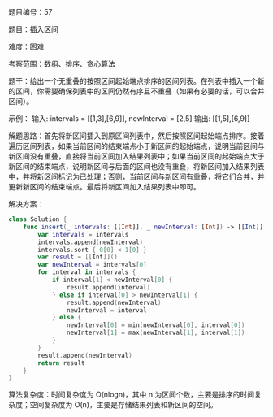 题目编号：57

题目：插入区间

难度：困难

考察范围：数组、排序、贪心算法

题干：给出一个无重叠的按照区间起始端点排序的区间列表。在列表中插入一个新的区间，你需要确保列表中的区间仍然有序且不重叠（如果有必要的话，可以合并区间）。

示例：
输入: intervals = [[1,3],[6,9]], newInterval = [2,5]
输出: [[1,5],[6,9]]

解题思路：首先将新区间插入到原区间列表中，然后按照区间起始端点排序。接着遍历区间列表，如果当前区间的结束端点小于新区间的起始端点，说明当前区间与新区间没有重叠，直接将当前区间加入结果列表中；如果当前区间的起始端点大于新区间的结束端点，说明新区间与后面的区间也没有重叠，将新区间加入结果列表中，并将新区间标记为已处理；否则，当前区间与新区间有重叠，将它们合并，并更新新区间的结束端点。最后将新区间加入结果列表中即可。

解决方案：

```swift
class Solution {
    func insert(_ intervals: [[Int]], _ newInterval: [Int]) -> [[Int]] {
        var intervals = intervals
        intervals.append(newInterval)
        intervals.sort { 0[0] < 1[0] }
        var result = [[Int]]()
        var newInterval = intervals[0]
        for interval in intervals {
            if interval[1] < newInterval[0] {
                result.append(interval)
            } else if interval[0] > newInterval[1] {
                result.append(newInterval)
                newInterval = interval
            } else {
                newInterval[0] = min(newInterval[0], interval[0])
                newInterval[1] = max(newInterval[1], interval[1])
            }
        }
        result.append(newInterval)
        return result
    }
}
```

算法复杂度：时间复杂度为 O(nlogn)，其中 n 为区间个数，主要是排序的时间复杂度；空间复杂度为 O(n)，主要是存储结果列表和新区间的空间。